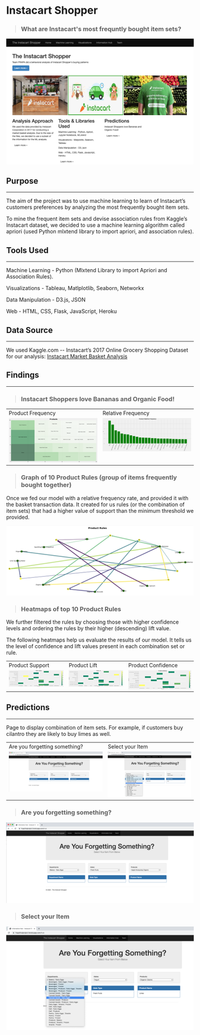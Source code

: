 # Instacart Shopper 

> ### What are Instacart's most frequntly bought item sets?

![InstacartShopper](Images/Instacart_Shopper.png)

## Purpose
___

The aim of the project was to use machine learning to learn of Instacart’s customers preferences by analyzing the most frequently bought item sets.

To mine the frequent item sets and devise association rules from Kaggle’s Instacart dataset, we decided to use a machine learning algorithm called apriori (used Python mlxtend library to import apriori, and association rules).

## Tools Used
---

Machine Learning - Python (Mlxtend Library to import Apriori and Association Rules).

Visualizations - Tableau, Matlplotlib, Seaborn, Networkx

Data Manipulation - D3.js, JSON

Web - HTML, CSS, Flask, JavaScript, Heroku

## Data Source
---
We used Kaggle.com -- Instacart’s 2017 Online Grocery Shopping Dataset for our analysis: [Instacart Market Basket Analysis](https://www.kaggle.com/c/instacart-market-basket-analysis/data)

## Findings
___

> ### Instacart Shoppers love Bananas and Organic Food!

<table>
  <tr>
    <td>Product Frequency</td>
     <td>Relative Frequency</td>
  </tr>
  <tr>
    <td valign="top"><img src="Images/products.png"></td>
    <td valign="top"><img src="Images/Product_relative_freq.png"></td>
  </tr>
 </table>

> ### Graph of 10 Product Rules (group of items frequently bought together) 

Once we fed our model with a relative frequency rate, and provided it with the basket transaction data. It created for us rules (or the combination of item sets) that had a higher value of support than the minimum threshold we provided. 

![Product Association Rules](Images/product_rules.png)

> ### Heatmaps of top 10 Product Rules

We further filtered the rules by choosing those with higher confidence levels and ordering the rules by their higher (descending) lift value. 

The following heatmaps help us evaluate the results of our model. It tells us the level of confidence and lift values present in each combination set or rule.

<table>
  <tr>
    <td>Product Support</td>
    <td>Product Lift</td>
    <td>Product Confidence</td>
  </tr>
  <tr>
    <td valign="top"><img src="Images/product_support.png"></td>
    <td valign="top"><img src="Images/product_lift.png"></td>
    <td valign="top"><img src="Images/product_confidence.png"></td>
  </tr>
 </table>

## Predictions
---
Page to display combination of item sets. For example, if customers buy cilantro they are likely to buy limes as well. 

<table>
  <tr>
    <td>Are you forgetting something?</td>
    <td>Select your Item</td>
  </tr>
  <tr>
    <td valign="top"><img src="Images/Information_Hub.png"></td>
    <td valign="top"><img src="Images/select_your_item.png"></td>
  </tr>
 </table>



> ### Are you forgetting something?
![Information Hub](Images/Information_Hub.png)

> ### Select your Item
![Select Your Item](Images/select_your_item.png)